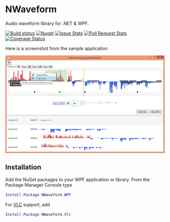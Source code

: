 # NWaveform

Audio waveform library for .NET & WPF.

[![Build status](https://ci.appveyor.com/api/projects/status/oyi8yjwrnuprarkp?svg=true)](https://ci.appveyor.com/project/awesome-inc-build/nwaveform)
[![Nuget](https://img.shields.io/nuget/v/nwaveform.wpf.svg)](http://nuget.org/packages/nwaveform.wpf)
[![Issue Stats](http://issuestats.com/github/awesome-inc/NWaveform/badge/issue)](http://issuestats.com/github/awesome-inc/NWaveform) 
[![Pull Request Stats](http://issuestats.com/github/awesome-inc/NWaveform/badge/pr)](http://issuestats.com/github/awesome-inc/NWaveform)
[![Coverage Status](https://coveralls.io/repos/awesome-inc/NWaveform/badge.svg?branch=develop&service=github)](https://coveralls.io/github/awesome-inc/NWaveform?branch=develop)

Here is a screenshot from the sample application

![Sample application](NWaveform.png)

## Installation

Add the NuGet packages to your WPF application or library. From the Package Manager Console type

```powershell
Install-Package NWaveform.WPF
```

For [VLC](http://www.videolan.org/) support, add

```powershell
Install-Package NWaveform.Vlc
```
